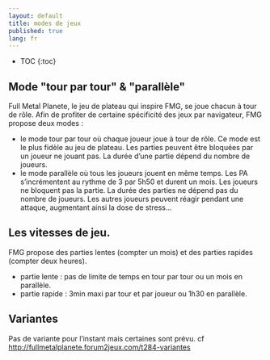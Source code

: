 ```yaml
---
layout: default
title: modes de jeux
published: true
lang: fr
---
```

* TOC
{:toc}

## Mode "tour par tour" & "parallèle"

Full Metal Planete, le jeu de plateau qui inspire FMG, se joue chacun à tour de rôle. Afin de profiter de certaine spécificité des jeux par navigateur, FMG propose deux modes :

- le mode tour par tour où chaque joueur joue à tour de rôle.
Ce mode est le plus fidèle au jeu de plateau. Les parties peuvent être bloquées par un joueur ne jouant pas. La durée d’une partie dépend du nombre de joueurs.
- le mode parallèle où tous les joueurs jouent en même temps.
Les PA s’incrémentent au rythme de 3 par 5h50 et durent un mois. Les joueurs ne bloquent pas la partie. La durée des parties ne dépend pas du nombre de joueurs. Les autres joueurs peuvent réagir pendant une attaque, augmentant ainsi la dose de stress...

## Les vitesses de jeu.

FMG propose des parties lentes (compter un mois) et des parties rapides (compter deux heures).

- partie lente : pas de limite de temps en tour par tour ou un mois en parallèle.
- partie rapide : 3min maxi par tour et par joueur ou 1h30 en parallèle.

## Variantes

Pas de variante pour l’instant mais certaines sont prévu.
cf http://fullmetalplanete.forum2jeux.com/t284-variantes
